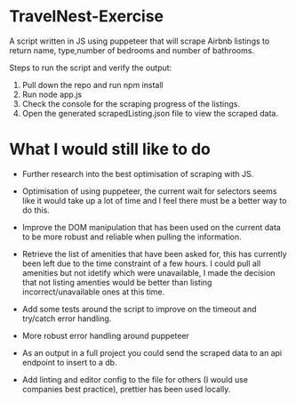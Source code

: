 # TravelNest-Exercise

A script written in JS using puppeteer that will scrape Airbnb listings to return name, type,number of bedrooms and number of bathrooms.

Steps to run the script and verify the output:

1. Pull down the repo and run npm install
2. Run node app.js
3. Check the console for the scraping progress of the listings.
4. Open the generated scrapedListing.json file to view the scraped data.

# What I would still like to do

-   Further research into the best optimisation of scraping with JS.

-   Optimisation of using puppeteer, the current wait for selectors seems like it would take up a lot of time and I feel there must be a better way to do this.

-   Improve the DOM manipulation that has been used on the current data to be more robust and reliable when pulling the information.

-   Retrieve the list of amenities that have been asked for, this has currently been left due to the time constraint of a few hours. I could pull all amenities but not idetify which were unavailable, I made the decision that not listing amenties would be better than listing incorrect/unavailable ones at this time.

-   Add some tests around the script to improve on the timeout and try/catch error handling.

-   More robust error handling around puppeteer

-   As an output in a full project you could send the scraped data to an api endpoint to insert to a db.

-   Add linting and editor config to the file for others (I would use companies best practice), prettier has been used locally.
